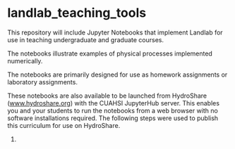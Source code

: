 # landlab_teaching_tools

This repository will include Jupyter Notebooks that implement Landlab for use in teaching undergraduate and graduate courses.

The notebooks illustrate examples of physical processes implemented numerically.

The notebooks are primarily designed for use as homework assignments or laboratory assignments.

These notebooks are also available to be launched from HydroShare (www.hydroshare.org) with the CUAHSI JupyterHub server.  This enables you and your students to run the notebooks from a web browser with no software installations required.  The following steps were used to publish this curriculum for use on HydroShare. 

1. 
